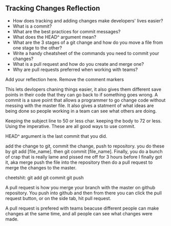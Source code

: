 ## Tracking Changes Reflection

- How does tracking and adding changes make developers' lives easier?
- What is a commit?
- What are the best practices for commit messages?
- What does the HEAD^ argument mean?
- What are the 3 stages of a git change and how do you move a file from one stage to the other?
- Write a handy cheatsheet of the commands you need to commit your changes?
- What is a pull request and how do you create and merge one?
- Why are pull requests preferred when working with teams?

Add your reflection here. Remove the comment markers


This lets devlopers chaning things easier, it also gives them different save points in their code that they can go back to if something goes wrong.
A commit is a save point that allows a programmer to go change code without messing with the master file. It also gives a statment of what ideas are being done so people working in a team can see what others are doing.

Keeping the subject line to 50 or less char. keeping the body to 72 or less. Using the imperative. These are all good ways to use commit.

HEAD^ argument is the last commit that you did.

add the change to git, commit the change, push to repository. you do these by git add [file_name]. then git commit [file_name]. Finally, you do a bunch of crap that is really lame and pissed me off for 3 hours before I finally got it, aka merge push the file into the repository then do a pull request to merge the changes to the master.

cheetshit: git add
           git commit
           git push

A pull request is how you merge your branch with the master on github repository. You push into github and then from there you can click the pull request button, or on the side tab, hit pull request.

A pull request is prefered with teams beacuse different people can make changes at the same time, and all people can see what changes were made.